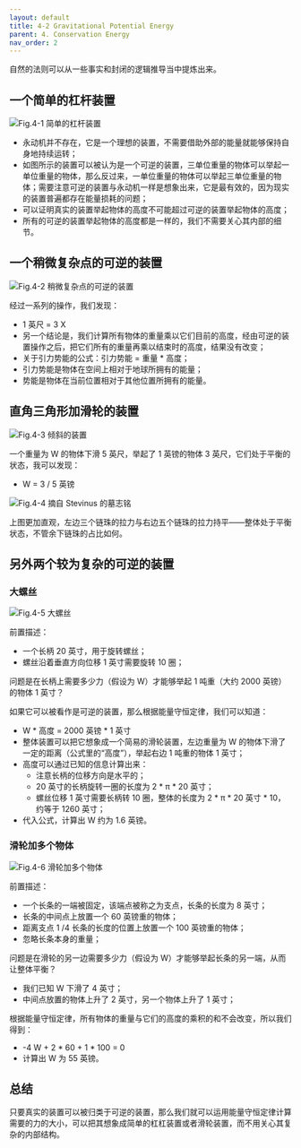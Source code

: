 ```yaml
---
layout: default
title: 4-2 Gravitational Potential Energy
parent: 4. Conservation Energy
nav_order: 2
---
```

自然的法则可以从一些事实和封闭的逻辑推导当中提炼出来。

## 一个简单的杠杆装置
![Fig.4-1 简单的杠杆装置](/assets/volume-1/fig-4-1.png)

- 永动机并不存在，它是一个理想的装置，不需要借助外部的能量就能够保持自身地持续运转；
- 如图所示的装置可以被认为是一个可逆的装置，三单位重量的物体可以举起一单位重量的物体，那么反过来，一单位重量的物体可以举起三单位重量的物体；需要注意可逆的装置与永动机一样是想象出来，它是最有效的，因为现实的装置普遍都存在能量损耗的问题；
- 可以证明真实的装置举起物体的高度不可能超过可逆的装置举起物体的高度；
- 所有的可逆的装置举起物体的高度都是一样的，我们不需要关心其内部的细节。

## 一个稍微复杂点的可逆的装置
![Fig.4-2 稍微复杂点的可逆的装置](/assets/volume-1/fig-4-2.png)

经过一系列的操作，我们发现：
- 1 英尺 = 3 X
- 另一个结论是，我们计算所有物体的重量乘以它们目前的高度，经由可逆的装置操作之后，把它们所有的重量再乘以结束时的高度，结果没有改变；
- 关于引力势能的公式：引力势能 = 重量 * 高度；
- 引力势能是物体在空间上相对于地球所拥有的能量；
- 势能是物体在当前位置相对于其他位置所拥有的能量。

## 直角三角形加滑轮的装置
![Fig.4-3 倾斜的装置](/assets/volume-1/fig-4-3.png)

一个重量为 W 的物体下滑 5 英尺，举起了 1 英镑的物体 3 英尺，它们处于平衡的状态，我可以发现：
- W = 3 / 5 英镑

![Fig.4-4 摘自 Stevinus 的墓志铭](/assets/volume-1/fig-4-4.png)

上图更加直观，左边三个链珠的拉力与右边五个链珠的拉力持平——整体处于平衡状态，不管余下链珠的占比如何。

## 另外两个较为复杂的可逆的装置
### 大螺丝
![Fig.4-5 大螺丝](/assets/volume-1/fig-4-5.png)

前置描述：
- 一个长柄 20 英寸，用于旋转螺丝；
- 螺丝沿着垂直方向位移 1 英寸需要旋转 10 圈；

问题是在长柄上需要多少力（假设为 W）才能够举起 1 吨重（大约 2000 英镑）的物体 1 英寸？

如果它可以被看作是可逆的装置，那么根据能量守恒定律，我们可以知道：
- W * 高度 = 2000 英镑 * 1 英寸
- 整体装置可以把它想象成一个简易的滑轮装置，左边重量为 W 的物体下滑了一定的距离（公式里的“高度”），举起右边 1 吨重的物体 1 英寸；
- 高度可以通过已知的信息计算出来：
  - 注意长柄的位移方向是水平的；
  - 20 英寸的长柄旋转一圈的长度为 2 * π * 20 英寸；
  - 螺丝位移 1 英寸需要长柄转 10 圈，整体的长度为 2 * π * 20 英寸 * 10，约等于 1260 英寸；
- 代入公式，计算出 W 约为 1.6 英镑。

### 滑轮加多个物体
![Fig.4-6 滑轮加多个物体](/assets/volume-1/fig-4-6.png)

前置描述：
- 一个长条的一端被固定，该端点被称之为支点，长条的长度为 8 英寸；
- 长条的中间点上放置一个 60 英镑重的物体；
- 距离支点 1 /4 长条的长度的位置上放置一个 100 英镑重的物体；
- 忽略长条本身的重量；

问题是在滑轮的另一边需要多少力（假设为 W）才能够举起长条的另一端，从而让整体平衡？
- 我们已知 W 下滑了 4 英寸；
- 中间点放置的物体上升了 2 英寸，另一个物体上升了 1 英寸；

根据能量守恒定律，所有物体的重量与它们的高度的乘积的和不会改变，所以我们得到：
- -4 W + 2 * 60 + 1 * 100 = 0
- 计算出 W 为 55 英镑。

## 总结
只要真实的装置可以被归类于可逆的装置，那么我们就可以运用能量守恒定律计算需要的力的大小，可以把其想象成简单的杠杠装置或者滑轮装置，而不用关心其复杂的内部结构。
